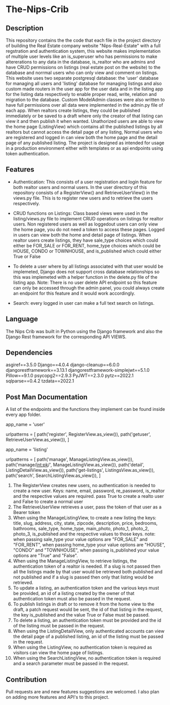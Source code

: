 # The-Nips-Crib

## Description

This repository contains the the code that each file in the project directory of building the Real Estate company website "Nips-Real-Estate" with a full regstration and authentication system, this website makes implementation of multiple user levels like an is_superuser who has permissions to make altererations to any data in the database, is_realtor who are admins and have CRUD permissions on listings (real estate post on the website) to the database and norrmal users who can only view and comment on listings. This website uses two separate postgresql database: the 'user' database for managing all users and 'listing' database for managing listings and also custom made routers in the user app for the user data and in the listing app for the listing data respectively to enable proper read, write, relation and migration to the database. Custom ModelAdmin classes were also written to have full permissions over all data were implemented in the admin.py file of each app. When realtors create listings, they could be published immediately or be saved to a draft where only the creator of that listing can view it and then publish it when wanted. Unathorized users are able to view the home page (ListingView) which contains all the published listings by all realtors but cannot access the detail page of any listing, Normal users who are registered and logged in can view both the home page and the detail page of any published listing. The project is designed as intended for usage in a production environment either with templates or as api endpoints using token authentication.

## Features

* Authentication: This consists of a user registration and login feature for both realtor users and normal users. In the user directory of this repository consists of a RegisterView() and RetrieveUserView() in the views.py file. This is to register new users and to retrieve the users respectively.

* CRUD functions on Listings: Class based views were used in the listing/views.py file to implement CRUD operations on listings for realtor users. Non registered users as well as loggedout users can only view the home page, you do not need a token to access these pages. Logged in users can view both the home and detail page of listings.
When realtor users create listings, they have sale_type choices which could either be FOR_SALE or FOR_RENT, home_type choices which could be HOUSE, CONDO or TOWNHOUSE, and is_published which could either True or False

* To delete a user where by all listings associated with that user would be implemeted, Django does not support cross database relationships so this was implemeted with a helper function in the delete.py file of the listing app. Note: There is no user delete API endpoint so this feature can only be accessed through the admin panel, you could always create an endpoint for this feature and it would work accordingly.

* Search: every logged in user can make a full text search on listings.

## Language
The Nips Crib was built in Python using the Django framework and also the Django Rest framework for the corresponding API VIEWS.


## Dependencies
asgiref==3.5.0
Django==4.0.4
django-cleanup==6.0.0
djangorestframework==3.13.1
djangorestframework-simplejwt==5.1.0
Pillow==9.1.0
psycopg2==2.9.3
PyJWT==2.3.0
pytz==2022.1
sqlparse==0.4.2
tzdata==2022.1

## Post Man Documentation
A list of the endpoints and the functions they implement can be found inside every app folder.

app_name = 'user'

urlpatterns = [
    path('register', RegisterView.as_view()),
    path('getuser', RetrieveUserView.as_view()),
]

app_name = 'listing'

urlpatterns = [
    path('manage', ManageListingView.as_view()),
    path('manage/<int:pk>/', ManageListingView.as_view()),
    path('detail', ListingDetailView.as_view()),
    path('get-listings', ListingsView.as_view()),
    path('search', SearchListingView.as_view()),
]

1. The RegisterView creates new users, no authentication is needed to create a new user. Keys: name, email, password, re_password, is_realtor and the respective values are required. pass True to create a realto user and False to create a normal user
2. The RetrieveUserView retrieves a user, pass the token of that user as a Bearer token
3. When using the ManageListingView, to create a new listing the keys: title, slug, address, city, state, zipcode, description, price, bedrooms, bathrooms, sale_type, home_type, main_photo, photo_1, photo_2, photo_3, is_published and the respective values to those keys.
note: when passing sale_type your value options are "FOR_SALE" and "FOR_RENT", when passing home_type your value options are "HOUSE", "CONDO" and "TOWNHOUSE", when passing is_published your value options are "True" and "False".
4. When using the ManageListingView, to retrieve listings, the authentication token of a realtor is needed. If a slug is not passed then all the listings made by that user would be retrieved both published and not published and if a slug is passed then only that listing would be retrieved.
5. To update a listing, an authentication token and the various keys must be provided, an id of a listing created by the owner of that authentication token must also be passed in the request.
6. To publish listings in draft or to remove it from the home view to the draft, a patch request would be sent, the id of that listing in the request, the key is_published and the value True or False must be passed.
7. To delete a listing, an authentication token must be provided and the id of the listing must be passed in the request.
8. When using the ListingDetailView, only authenticated accounts can view the detail page of a published listing, an id of the listing must be passed in the request.
9. When using the ListingView, no authentication token is required as visitors can view the home page of listings.
10. When using the SearchListingView, no authentication token is required and a search parameter must be passed in the request.

## Contribution
Pull requests are and new features suggestions are welcomed.
I also plan on adding more features and API's to this project.